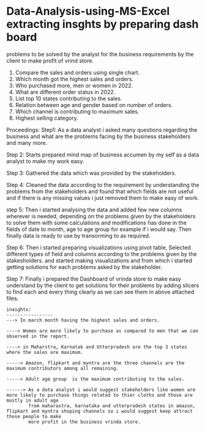 # Data-Analysis-using-MS-Excel extracting insghts by preparing dash board

problems to be solved by the analyst for the business requirements by the client to make profit of vrind store.

1) Compare the sales and orders using single chart.
2) Which month got the highest sales and orders.
3) Who purchased more, men or women in 2022.
4) What are different order status in 2022.
5) List top 10 states contributing to the sales.
6) Relation between age and gender based on number of orders.
7) Which channel is contributing to maximum sales.
8) Highest selling category.

Proceedings:
Step1:
  As a data analyst i asked many questions regarding the business and what are the problems facing by the business stakeholders and many more.

Step 2:
  Starts prepared mind map of business accumen by my self as a data analyst to make my work easy.

Step 3:
  Gathered the data which was provided by the stakeholders.

Step 4:
  Cleaned the data according to the requirement by understanding the problems from the stakeholders and found that which fields are not useful and if there is any
  missing values i just removed them to make easy of work.

step 5:
  Then i started analysing the data and added few new columns wherever is needed, depending on the problems given by the stakeholders to solve them with some calculations and modifications has done in the fields of date to month, age to age group for example if i would say.
  Then finally data is ready to use by transorming to as required.
  
  Step 6:
    Then i started preparing visualizations using pivot table, Selected different types of field and columns according to the problems given by the stakesholders.
    and started making visualizations and from which i started getting solutions for each problems asked by the stakeholder.
 
 Step 7:
    Finally i prepared the Dashboard of vrinda store to make easy understand by the client to get solutions for their problems by adding slicers to find each and every 
    thing clearly as we can see them in above attached files.
    
    
    inaights:
    -----------------
    ---> In march month having the highest sales and orders.
    
    ----> Women are more likely to purchase as compared to men that we can observed in the report.
    
    ----> in Maharstra, Karnatak and Utterpradesh are the top 3 states where the sales are maximum.
    
    -----> Amazon, flipkart and myntra are the three channels are the maximum contributors among all remaining.
    
    -----> Adult age group  is the maximum contributing to the sales.
    
    ------> As a data analyst i would suggest stakeholders like women are more likely to purchase things related to thier cloths and those are mostly in adult age 
            from maharastra, karnataka and utterpradesh states in amazon, flipkart and myntra shoping channels so i would suggest keep attract those people to make
            more profit in the business vrinda store.
